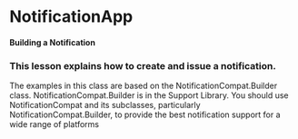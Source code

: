 # NotificationApp
#### Building a Notification 
### This lesson explains how to create and issue a notification.

The examples in this class are based on the NotificationCompat.Builder class. NotificationCompat.Builder is in the Support Library. You should use NotificationCompat and its subclasses, particularly NotificationCompat.Builder, to provide the best notification support for a wide range of platforms
